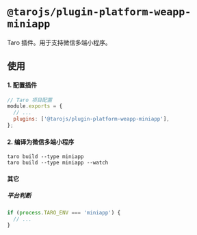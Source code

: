 # `@tarojs/plugin-platform-weapp-miniapp`

Taro 插件。用于支持微信多端小程序。

## 使用

#### 1. 配置插件

```js
// Taro 项目配置
module.exports = {
  // ...
  plugins: ['@tarojs/plugin-platform-weapp-miniapp'],
};
```

#### 2. 编译为微信多端小程序

```shell
taro build --type miniapp
taro build --type miniapp --watch
```

#### 其它

##### 平台判断

```js
if (process.TARO_ENV === 'miniapp') {
  // ...
}
```
